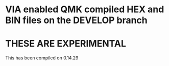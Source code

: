 # VIA enabled QMK compiled HEX and BIN files on the DEVELOP branch

# THESE ARE EXPERIMENTAL 

 This has been compiled on 0.14.29
